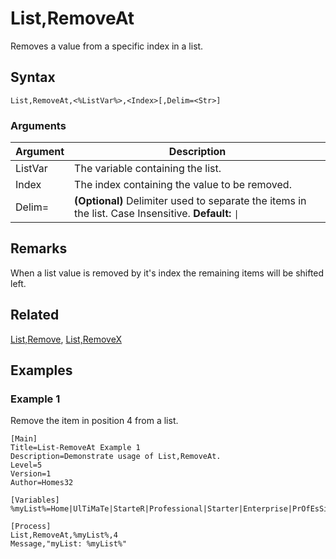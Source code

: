 # List,RemoveAt

Removes a value from a specific index in a list.

## Syntax

```pebakery
List,RemoveAt,<%ListVar%>,<Index>[,Delim=<Str>]
```

### Arguments

| Argument | Description |
| --- | --- |
| ListVar | The variable containing the list. |
| Index | The index containing the value to be removed. |
| Delim= | **(Optional)** Delimiter used to separate the items in the list. Case Insensitive. **Default:** `\|` |

## Remarks

When a list value is removed by it's index the remaining items will be shifted left.

## Related

[List,Remove](./Remove.md), [List,RemoveX](./RemoveX.md)

## Examples

### Example 1

Remove the item in position 4 from a list.

```pebakery
[Main]
Title=List-RemoveAt Example 1
Description=Demonstrate usage of List,RemoveAt.
Level=5
Version=1
Author=Homes32

[Variables]
%myList%=Home|UlTiMaTe|StarteR|Professional|Starter|Enterprise|PrOfEsSiOnAl|Starter|Ultimate

[Process]
List,RemoveAt,%myList%,4
Message,"myList: %myList%"
```
